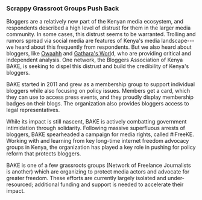 ### Scrappy Grassroot Groups Push Back

Bloggers are a relatively new part of the Kenyan media ecosystem, and respondents described a high level of distrust for them in the larger media community. In some cases, this distrust seems to be warranted. Trolling and rumors spread via social media are features of Kenya's media landscape---we heard about this frequently from respondents. But we also heard about bloggers, like [Owaahh](http://owaahh.com/) and [Gathara's Worl](https://gathara.blogspot.com/)d, who are providing critical and independent analysis. One network, the Bloggers Association of Kenya BAKE, is seeking to dispel this distrust and build the credibility of Kenya's bloggers.

BAKE started in 2011 and grew as a membership group to support individual bloggers while also focusing on policy issues. Members get a card, which they can use to access press events, and they proudly display membership badges on their blogs. The organization also provides bloggers access to legal representatives.

While its impact is still nascent, BAKE is actively combatting government intimidation through solidarity. Following massive superfluous arrests of bloggers, BAKE spearheaded a campaign for media rights, called #iFreeKE. Working with and learning from key long-time internet freedom advocacy groups in Kenya, the organization has played a key role in pushing for policy reform that protects bloggers.

BAKE is one of a few grassroots groups (Network of Freelance Journalists is another) which are organizing to protect media actors and advocate for greater freedom. These efforts are currently largely isolated and under-resourced; additional funding and support is needed to accelerate their impact.
